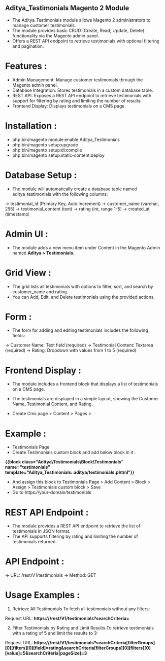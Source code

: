 ## Aditya_Testimonials Magento 2 Module

- The Aditya_Testimonials module allows Magento 2 administrators to manage customer testimonials. 
- The module provides basic CRUD (Create, Read, Update, Delete) functionality via the Magento admin panel.
- Offers a REST API endpoint to retrieve testimonials with optional filtering and pagination.

# Features : 

- Admin Management: Manage customer testimonials through the Magento admin panel.
- Database Integration: Stores testimonials in a custom database table.
- REST API: Exposes a REST API endpoint to retrieve testimonials with support for filtering by rating and 
            limiting the number of results.
- Frontend Display: Displays testimonials on a CMS page.

# Installation : 

- php bin/magento module:enable Aditya_Testimonials
- php bin/magento setup:upgrade
- php bin/magento setup:di:compile
- php bin/magento setup:static-content:deploy

# Database Setup : 

- The module will automatically create a database table named aditya_testimonials with the following columns:

-> testimonial_id (Primary Key, Auto Increment)
-> customer_name (varchar, 255)
-> testimonial_content (text)
-> rating (int, range 1-5)
-> created_at (timestamp)

# Admin UI : 

- The module adds a new menu item under Content in the Magento Admin named **Aditya > Testimonials.**

# Grid View : 

- The grid lists all testimonials with options to filter, sort, and search by customer_name and rating. 
- You can Add, Edit, and Delete testimonials using the provided actions.

# Form : 

- The form for adding and editing testimonials includes the following fields:

-> Customer Name: Text field (required)
-> Testimonial Content: Textarea (required)
-> Rating: Dropdown with values from 1 to 5 (required)

# Frontend Display : 

- The module includes a frontend block that displays a list of testimonials on a CMS page. 
- The testimonials are displayed in a simple layout, showing the Customer Name, Testimonial Content, and Rating.

- Create Cms page > Content > Pages > 

# Example : 
- Testimonials Page
- Create Testimonials custom block and add below block in it :  

**{{block class="Aditya\Testimonials\Block\Testimonials" name="testimonials" template="Aditya_Testimonials::aditya/testimonials.phtml"}}**

- And assign this block to Testimonials Page > Add Content > Block > Assign > Testimonials custom block > Save
- Go to https://your-domain/testimonials

# REST API Endpoint : 

- The module provides a REST API endpoint to retrieve the list of testimonials in JSON format. 
- The API supports filtering by rating and limiting the number of testimonials returned.

# API Endpoint : 

-> URL: /rest/V1/testimonials
-> Method: GET

# Usage Examples : 

1. Retrieve All Testimonials
   To fetch all testimonials without any filters:

Request URL: **https://<your-domain>/rest/V1/testimonials?searchCriteria=**


2. Filter Testimonials by Rating and Limit Results
   To retrieve testimonials with a rating of 5 and limit the results to 3:

Request URL: **https://<your-domain>/rest/V1/testimonials?searchCriteria[filterGroups][0][filters][0][field]=rating&searchCriteria[filterGroups][0][filters][0][value]=5&searchCriteria[pageSize]=3**
